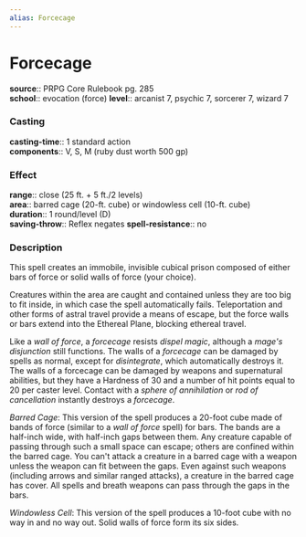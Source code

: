 ```yaml
---
alias: Forcecage
---
```


# Forcecage 

**source**:: PRPG Core Rulebook pg. 285  
**school**:: evocation (force)
**level**:: arcanist 7, psychic 7, sorcerer 7, wizard 7

### Casting 

**casting-time**:: 1 standard action  
**components**:: V, S, M (ruby dust worth 500 gp)

### Effect 

**range**:: close (25 ft. + 5 ft./2 levels)  
**area**:: barred cage (20-ft. cube) or windowless cell (10-ft. cube)  
**duration**:: 1 round/level (D)  
**saving-throw**:: Reflex negates
**spell-resistance**:: no

### Description 

This spell creates an immobile, invisible cubical prison composed of either bars of force or solid walls of force (your choice).  
  
Creatures within the area are caught and contained unless they are too big to fit inside, in which case the spell automatically fails. Teleportation and other forms of astral travel provide a means of escape, but the force walls or bars extend into the Ethereal Plane, blocking ethereal travel.  
  
Like a *wall of force*, a *forcecage* resists *dispel magic*, although a *mage's disjunction* still functions. The walls of a *forcecage* can be damaged by spells as normal, except for *disintegrate*, which automatically destroys it. The walls of a forcecage can be damaged by weapons and supernatural abilities, but they have a Hardness of 30 and a number of hit points equal to 20 per caster level. Contact with a *sphere of annihilation* or *rod of cancellation* instantly destroys a *forcecage*.  
  
*Barred Cage*: This version of the spell produces a 20-foot cube made of bands of force (similar to a *wall of force* spell) for bars. The bands are a half-inch wide, with half-inch gaps between them. Any creature capable of passing through such a small space can escape; others are confined within the barred cage. You can't attack a creature in a barred cage with a weapon unless the weapon can fit between the gaps. Even against such weapons (including arrows and similar ranged attacks), a creature in the barred cage has cover. All spells and breath weapons can pass through the gaps in the bars.  
  
*Windowless Cell*: This version of the spell produces a 10-foot cube with no way in and no way out. Solid walls of force form its six sides.
